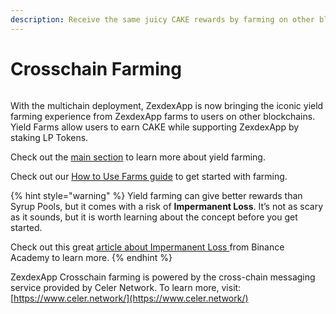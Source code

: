 ```yaml
---
description: Receive the same juicy CAKE rewards by farming on other blockchains
---
```


# Crosschain Farming

<figure><img src="../../../.gitbook/images/image (9).png" alt=""><figcaption></figcaption></figure>

With the multichain deployment, ZexdexApp is now bringing the iconic yield farming experience from ZexdexApp farms to users on other blockchains. Yield Farms allow users to earn CAKE while supporting ZexdexApp by staking LP Tokens.

Check out the [main section](../) to learn more about yield farming.

Check out our [How to Use Farms guide](https://docs.zexdex.app/products/yield-farming/how-to-use-farms) to get started with farming.

{% hint style="warning" %}
Yield farming can give better rewards than Syrup Pools, but it comes with a risk of **Impermanent Loss**. It’s not as scary as it sounds, but it is worth learning about the concept before you get started.

Check out this great [article about Impermanent Loss ](https://academy.binance.com/en/articles/impermanent-loss-explained)from Binance Academy to learn more.
{% endhint %}

ZexdexApp Crosschain farming is powered by the cross-chain messaging service provided by Celer Network. To learn more, visit: [https://www.celer.network/](https://www.celer.network/)
